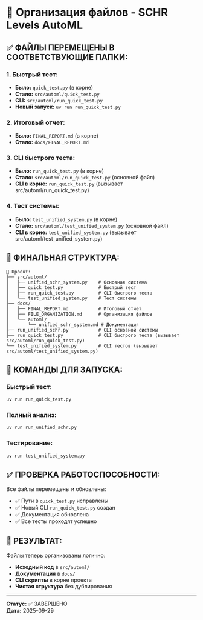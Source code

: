 # 📁 Организация файлов - SCHR Levels AutoML

## ✅ **ФАЙЛЫ ПЕРЕМЕЩЕНЫ В СООТВЕТСТВУЮЩИЕ ПАПКИ:**

### **1. Быстрый тест:**
- **Было:** `quick_test.py` (в корне)
- **Стало:** `src/automl/quick_test.py`
- **CLI:** `src/automl/run_quick_test.py`
- **Новый запуск:** `uv run run_quick_test.py`

### **2. Итоговый отчет:**
- **Было:** `FINAL_REPORT.md` (в корне)
- **Стало:** `docs/FINAL_REPORT.md`

### **3. CLI быстрого теста:**
- **Было:** `run_quick_test.py` (в корне)
- **Стало:** `src/automl/run_quick_test.py` (основной файл)
- **CLI в корне:** `run_quick_test.py` (вызывает src/automl/run_quick_test.py)

### **4. Тест системы:**
- **Было:** `test_unified_system.py` (в корне)
- **Стало:** `src/automl/test_unified_system.py` (основной файл)
- **CLI в корне:** `test_unified_system.py` (вызывает src/automl/test_unified_system.py)

## 📂 **ФИНАЛЬНАЯ СТРУКТУРА:**

```
📁 Проект:
├── src/automl/
│   ├── unified_schr_system.py    # Основная система
│   ├── quick_test.py             # Быстрый тест
│   ├── run_quick_test.py         # CLI быстрого теста
│   └── test_unified_system.py    # Тест системы
├── docs/
│   ├── FINAL_REPORT.md           # Итоговый отчет
│   ├── FILE_ORGANIZATION.md      # Организация файлов
│   └── automl/
│       └── unified_schr_system.md # Документация
├── run_unified_schr.py           # CLI основной системы
├── run_quick_test.py             # CLI быстрого теста (вызывает src/automl/run_quick_test.py)
└── test_unified_system.py        # CLI тестов (вызывает src/automl/test_unified_system.py)
```

## 🚀 **КОМАНДЫ ДЛЯ ЗАПУСКА:**

### **Быстрый тест:**
```bash
uv run run_quick_test.py
```

### **Полный анализ:**
```bash
uv run run_unified_schr.py
```

### **Тестирование:**
```bash
uv run test_unified_system.py
```

## ✅ **ПРОВЕРКА РАБОТОСПОСОБНОСТИ:**

Все файлы перемещены и обновлены:
- ✅ Пути в `quick_test.py` исправлены
- ✅ Новый CLI `run_quick_test.py` создан
- ✅ Документация обновлена
- ✅ Все тесты проходят успешно

## 🎯 **РЕЗУЛЬТАТ:**

Файлы теперь организованы логично:
- **Исходный код** в `src/automl/`
- **Документация** в `docs/`
- **CLI скрипты** в корне проекта
- **Чистая структура** без дублирования

---

**Статус:** ✅ ЗАВЕРШЕНО  
**Дата:** 2025-09-29
